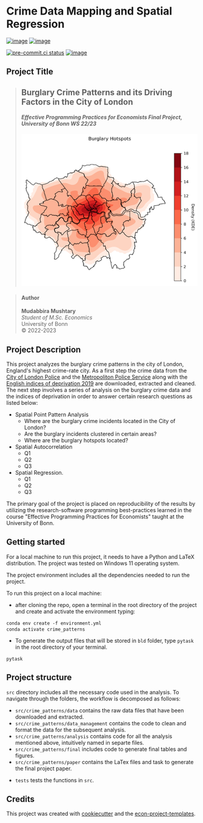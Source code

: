 # Crime Data Mapping and Spatial Regression

[![image](https://img.shields.io/github/actions/workflow/status/mushtary-mumu/crime_patterns/main.yml?branch=main)](https://github.com/mushtary-mumu/crime_patterns/actions?query=branch%3Amain) [![image](https://codecov.io/gh/mushtary-mumu/crime_patterns/branch/main/graph/badge.svg)](https://codecov.io/gh/mushtary-mumu/crime_patterns)

[![pre-commit.ci status](https://results.pre-commit.ci/badge/github/mushtary-mumu/crime_patterns/main.svg)](https://results.pre-commit.ci/latest/github/mushtary-mumu/crime_patterns/main)
[![image](https://img.shields.io/badge/code%20style-black-000000.svg)](https://github.com/psf/black)

## Project Title 
> ## **Burglary Crime Patterns and its Driving Factors in the City of London**
> #### *Effective Programming Practices for Economists Final Project, University of Bonn WS 22/23*
><img src="burglary_hotspots.png" width="500" height="400">

> #### Author
> **Mudabbira Mushtary**  
*Student of M.Sc. Economics*  
University of Bonn  
&copy; 2022-2023

## Project Description

This project analyzes the burglary crime patterns in the city of London, England's highest crime-rate city.
As a first step the crime data from the [City of London Police](https://data.police.uk/data/) and the [Metropoliton Police Service](https://data.police.uk/data/) along with the [English indices of deprivation 2019](https://www.gov.uk/government/statistics/english-indices-of-deprivation-2019) 
are downloaded, extracted and cleaned.  The next step involves a series of analysis on the burglary crime data and the indices of deprivation in order to answer certain research questions as listed below: 
- Spatial Point Pattern Analysis
  - Where are the burglary crime incidents located in the City of London?
  - Are the burglary incidents clustered in certain areas?
  - Where are the burglary hotspots located?
- Spatial Autocorrelation
  - Q1
  - Q2
  - Q3
- Spatial Regression.
  - Q1
  - Q2
  - Q3

The primary goal of the project is placed on reproducibility of the results by utilizing the research-software programming best-practices learned in the course "Effective Programming Practices for Economists" taught at the University of Bonn. 

## Getting started

For a local machine to run this project, it needs to have a Python and LaTeX distribution.
The project was tested on Windows 11 operating system.

The project environment includes all the dependencies needed to run the project.

To run this project on a local machine:
 - after cloning the repo, open a terminal in the root directory of the project and create and activate the environment typing:
  
```console
conda env create -f environment.yml
conda activate crime_patterns
```
 - To generate the output files that will be stored in `bld` folder, type `pytask` in the root directory of your terminal.
```console
pytask
```

## Project structure

`src` directory includes all the necessary code used in the analysis. To navigate through the folders, the workflow is decomposed as follows:
 - `src/crime_patterns/data` contains the raw data files that have been downloaded and extracted.
 - `src/crime_patterns/data_management` contains the code to clean and format the data for the subsequent analysis.
 - `src/crime_patterns/analysis` contains code for all the analysis mentioned above, intuitively named in separte files.
 - `src/crime_patterns/final` includes code to generate final tables and figures.
 - `src/crime_patterns/paper` contains the LaTex files and task to generate the final project paper.
<!--- - `documentation` generates pdf and html files for the documentaion of the project code. --->
 - `tests` tests the functions in `src`.

## Credits

This project was created with [cookiecutter](https://github.com/audreyr/cookiecutter)
and the
[econ-project-templates](https://github.com/OpenSourceEconomics/econ-project-templates).
